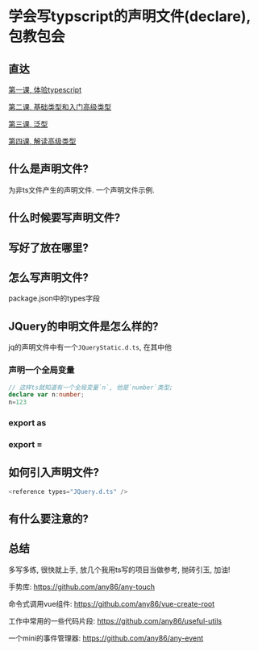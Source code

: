 # 学会写typscript的声明文件(declare), 包教包会

## 直达
[第一课, 体验typescript](https://juejin.im/post/5d19ad6de51d451063431864)

[第二课, 基础类型和入门高级类型](https://juejin.im/post/5d1af3426fb9a07ed4411a9b)

[第三课, 泛型](https://juejin.im/post/5d27f160e51d45108223fcf9)

[第四课, 解读高级类型](https://juejin.im/post/5d3fe80fe51d456206115987)

## 什么是声明文件?
为非ts文件产生的声明文件.
一个声明文件示例.

## 什么时候要写声明文件?

## 写好了放在哪里?

## 怎么写声明文件?
package.json中的types字段

## JQuery的申明文件是怎么样的?
jq的声明文件中有一个`JQueryStatic.d.ts`, 在其中他

### 声明一个全局变量
```typescript
// 这样ts就知道有一个全局变量`n`, 他是`number`类型;
declare var n:number;
n=123


```

### export as 

### export =

## 如何引入声明文件?
```typescript
<reference types="JQuery.d.ts" />
```

## 有什么要注意的?

## 总结
多写多练, 很快就上手, 放几个我用ts写的项目当做参考, 抛砖引玉, 加油!

手势库: https://github.com/any86/any-touch

命令式调用vue组件: https://github.com/any86/vue-create-root

工作中常用的一些代码片段: https://github.com/any86/useful-utils

一个mini的事件管理器: https://github.com/any86/any-event